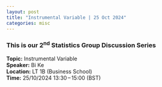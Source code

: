 ```yaml
---
layout: post
title: "Instrumental Variable | 25 Oct 2024"
categories: misc
---
```


### This is our 2<sup>nd</sup> Statistics Group Discussion Series

**Topic:** Instrumental Variable<br>
**Speaker:** Bi Ke<br>
**Location:** LT 1B (Business School)<br>
**Time:** 25/10/2024 13:30 – 15:00 (BST)